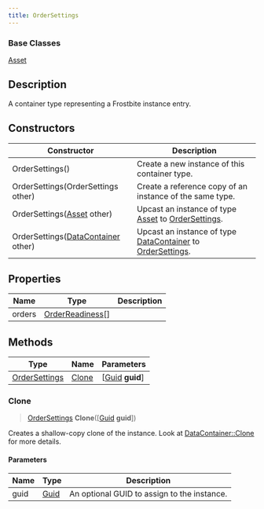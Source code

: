 ```yaml
---
title: OrderSettings
---
```

### Base Classes

[Asset](Asset)

## Description

A container type representing a Frostbite instance entry.

## Constructors

| Constructor                                                              | Description                                                                                                       |
| ------------------------------------------------------------------------ | ----------------------------------------------------------------------------------------------------------------- |
| OrderSettings()                                                          | Create a new instance of this container type.                                                                     |
| OrderSettings(OrderSettings other)                                       | Create a reference copy of an instance of the same type.                                                          |
| OrderSettings([Asset](Asset) other)                                      | Upcast an instance of type [Asset](Asset) to [OrderSettings](OrderSettings).                                      |
| OrderSettings([DataContainer](/vext/ref/shared/class/datacontainer) other) | Upcast an instance of type [DataContainer](/vext/ref/shared/class/datacontainer) to [OrderSettings](OrderSettings). |

## Properties

| Name   | Type                                 | Description |
| ------ | ------------------------------------ | ----------- |
| orders | [OrderReadiness](OrderReadiness)\[\] |             |

## Methods

| Type                           | Name            | Parameters                                     |
| ------------------------------ | --------------- | ---------------------------------------------- |
| [OrderSettings](OrderSettings) | [Clone](#clone) | \[[Guid](/vext/ref/shared/class/guid) **guid**\] |

### Clone

> [OrderSettings](OrderSettings) **Clone**(\[[Guid](/vext/ref/shared/class/guid) **guid**\])

Creates a shallow-copy clone of the instance. Look at [DataContainer::Clone](/vext/ref/shared/class/datacontainer#clone) for more details.

#### Parameters

| Name | Type         | Description                                 |
| ---- | ------------ | ------------------------------------------- |
| guid | [Guid](Guid) | An optional GUID to assign to the instance. |
